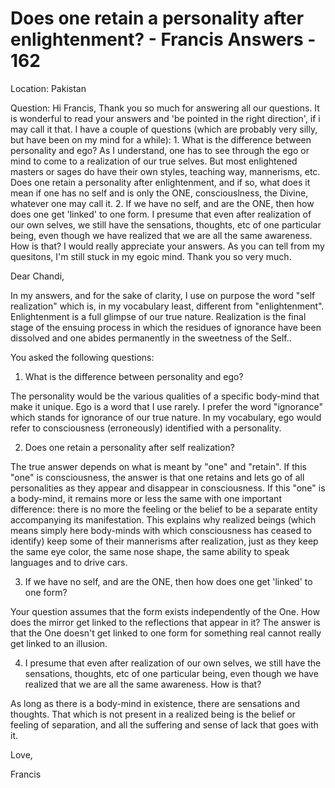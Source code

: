 # Does one retain a personality after enlightenment? - Francis Answers - 162

Location: Pakistan

Question: Hi Francis, Thank you so much for answering all our questions. It is wonderful to read your answers and 'be pointed in the right direction', if i may call it that. I have a couple of questions (which are probably very silly, but have been on my mind for a while): 1. What is the difference between personality and ego? As I understand, one has to see through the ego or mind to come to a realization of our true selves. But most enlightened masters or sages do have their own styles, teaching way, mannerisms, etc. Does one retain a personality after enlightenment, and if so, what does it mean if one has no self and is only the ONE, consciouslness, the Divine, whatever one may call it. 2. If we have no self, and are the ONE, then how does one get 'linked' to one form. I presume that even after realization of our own selves, we still have the sensations, thoughts, etc of one particular being, even though we have realized that we are all the same awareness. How is that? I would really appreciate your answers. As you can tell from my quesitons, I'm still stuck in my egoic mind. Thank you so very much.

Dear Chandi,

In my answers, and for the sake of clarity, I use on purpose the word "self realization" which is, in my vocabulary least, different from "enlightenment". Enlightenment is a full glimpse of our true nature. Realization is the final stage of the ensuing process in which the residues of ignorance have been dissolved and one abides permanently in the sweetness of the Self..

You asked the following questions:

1. What is the difference between personality and ego? 

The personality would be the various qualities of a specific body-mind that make it unique. Ego is a word that I use rarely. I prefer the word "ignorance" which stands for ignorance of our true nature. In my vocabulary, ego would refer to consciousness (erroneously) identified with a personality.

2. Does one retain a personality after self realization?

The true answer depends on what is meant by "one" and "retain". If this "one" is consciousness, the answer is that one retains and lets go of all personalities as they appear and disappear in consciousness. If this "one" is a body-mind, it remains more or less the same with one important difference: there is no more the feeling or the belief to be a separate entity accompanying its manifestation. This explains why realized beings (which means simply here body-minds with which consciousness has ceased to identify) keep some of their mannerisms after realization, just as they keep the same eye color, the same nose shape, the same ability to speak languages and to drive cars.

3. If we have no self, and are the ONE, then how does one get 'linked' to one form?

Your question assumes that the form exists independently of the One. How does the mirror get linked to the reflections that appear in it? The answer is that the One doesn't get linked to one form for something real cannot really get linked to an illusion.

4. I presume that even after realization of our own selves, we still have the sensations, thoughts, etc of one particular being, even though we have realized that we are all the same awareness. How is that?

As long as there is a body-mind in existence, there are sensations and thoughts. That which is not present in a realized being is the belief or feeling of separation, and all the suffering and sense of lack that goes with it.

Love,

Francis

